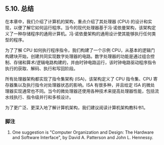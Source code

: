 ## 5.10. 总结

在本章中，我们介绍了计算机的架构，重点介绍了其处理器 (CPU) 的设计和实现，以便了解它如何运行程序。当今的现代处理器基于冯·诺依曼架构，该架构定义了一种存储程序的通用计算机。冯·诺依曼架构的通用设计使其能够执行任何类型的程序。

为了了解 CPU 如何执行程序指令，我们构建了一个示例 CPU，从基本的逻辑门构建块开始，创建共同实现数字处理器的电路。数字处理器的功能是通过组合控制、存储和算术/逻辑电路构建的，并由时钟电路运行，该时钟电路驱动程序指令执行的获取、解码、执行和写回阶段。

所有处理器架构都实现了指令集架构 (ISA)，该架构定义了 CPU 指令集、CPU 寄存器集以及执行指令对处理器状态的影响。ISA 有很多种，并且给定 ISA 的微处理器实现通常也不同。当今的微处理器还使用各种技术来提高处理器性能，包括流水线执行、指令级并行和多核设计。

为了更广泛、更深入地了解计算机架构，我们建议阅读计算机架构教科书1。
### 脚注

1. One suggestion is "Computer Organization and Design: The Hardware and Software Interface", by David A. Patterson and John L. Hennessy.